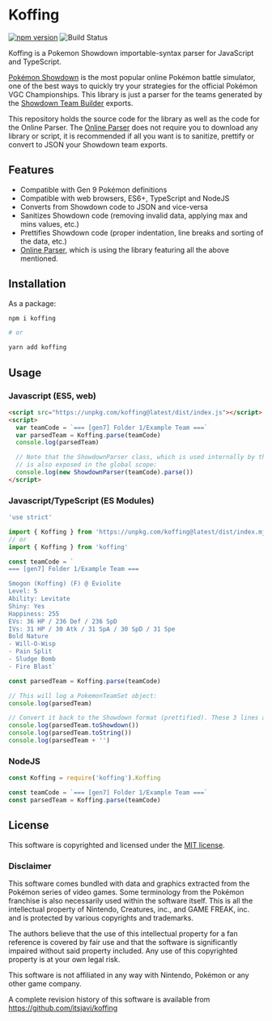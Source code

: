 # Koffing

[![npm version](https://badge.fury.io/js/koffing.svg)](https://badge.fury.io/js/koffing)
![Build Status](https://github.com/itsjavi/koffing/actions/workflows/CI.yml/badge.svg?branch=develop)

Koffing is a Pokemon Showdown importable-syntax parser for JavaScript and TypeScript.

[Pokémon Showdown](https://www.pokemonshowdown.com/) is the most popular online Pokémon battle simulator,
one of the best ways to quickly try your strategies for the official Pokémon VGC Championships. This library is just
a parser for the teams generated by the [Showdown Team Builder](https://play.pokemonshowdown.com/teambuilder) exports.

This repository holds the source code for the library as well as the code for the Online Parser.
The [Online Parser](https://itsjavi.github.io/koffing) does not require you to download
any library or script, it is recommended if all you want is to sanitize, prettify or convert to JSON your
Showdown team exports.

## Features

- Compatible with Gen 9 Pokémon definitions
- Compatible with web browsers, ES6+, TypeScript and NodeJS
- Converts from Showdown code to JSON and vice-versa
- Sanitizes Showdown code (removing invalid data, applying max and mins values, etc.)
- Prettifies Showdown code (proper indentation, line breaks and sorting of the data, etc.)
- [Online Parser](https://itsjavi.github.io/koffing), which is using the library
  featuring all the above mentioned.

## Installation

As a package:

```bash
npm i koffing

# or

yarn add koffing
```

## Usage

### Javascript (ES5, web)

```html
<script src="https://unpkg.com/koffing@latest/dist/index.js"></script>
<script>
  var teamCode = `=== [gen7] Folder 1/Example Team ===`
  var parsedTeam = Koffing.parse(teamCode)
  console.log(parsedTeam)

  // Note that the ShowdownParser class, which is used internally by the Koffing class
  // is also exposed in the global scope:
  console.log(new ShowdownParser(teamCode).parse())
</script>
```

### Javascript/TypeScript (ES Modules)

```js
'use strict'

import { Koffing } from 'https://unpkg.com/koffing@latest/dist/index.mjs'
// or
import { Koffing } from 'koffing'

const teamCode = `
=== [gen7] Folder 1/Example Team ===

Smogon (Koffing) (F) @ Eviolite
Level: 5
Ability: Levitate
Shiny: Yes
Happiness: 255
EVs: 36 HP / 236 Def / 236 SpD
IVs: 31 HP / 30 Atk / 31 SpA / 30 SpD / 31 Spe
Bold Nature
- Will-O-Wisp
- Pain Split
- Sludge Bomb
- Fire Blast`

const parsedTeam = Koffing.parse(teamCode)

// This will log a PokemonTeamSet object:
console.log(parsedTeam)

// Convert it back to the Showdown format (prettified). These 3 lines are equivalent:
console.log(parsedTeam.toShowdown())
console.log(parsedTeam.toString())
console.log(parsedTeam + '')
```

### NodeJS

```js
const Koffing = require('koffing').Koffing

const teamCode = `=== [gen7] Folder 1/Example Team ===`
const parsedTeam = Koffing.parse(teamCode)
```

## License

This software is copyrighted and licensed under the
[MIT license](https://github.com/itsjavi/koffing/LICENSE).

### Disclaimer

This software comes bundled with data and graphics extracted from the
Pokémon series of video games. Some terminology from the Pokémon franchise is
also necessarily used within the software itself. This is all the intellectual
property of Nintendo, Creatures, inc., and GAME FREAK, inc. and is protected by
various copyrights and trademarks.

The authors believe that the use of this intellectual property for a fan reference
is covered by fair use and that the software is significantly impaired without said
property included. Any use of this copyrighted property is at your own legal risk.

This software is not affiliated in any way with Nintendo,
Pokémon or any other game company.

A complete revision history of this software is available from
https://github.com/itsjavi/koffing
